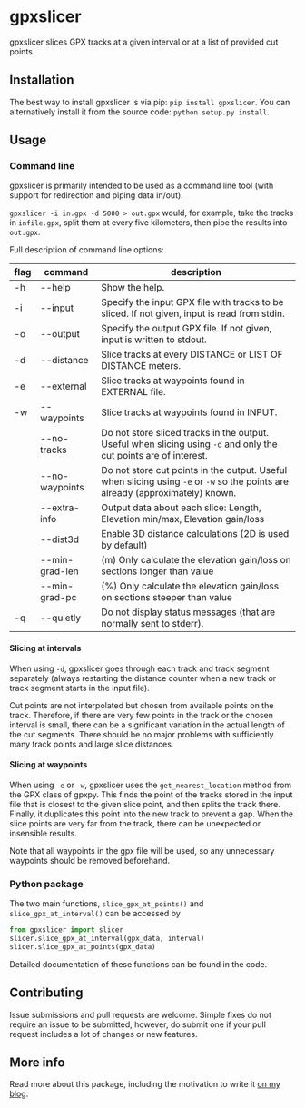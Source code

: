 # gpxslicer

gpxslicer slices GPX tracks at a given interval or at a list of provided cut points.

## Installation

The best way to install gpxslicer is via pip: `pip install gpxslicer`. You can alternatively install it from the source code: `python setup.py install`.

## Usage

### Command line

gpxslicer is primarily intended to be used as a command line tool (with support for redirection and piping data in/out).

`gpxslicer -i in.gpx -d 5000 > out.gpx` would, for example, take the tracks in `infile.gpx`, split them at every five kilometers, then pipe the results into `out.gpx`.

Full description of command line options:

| flag | command | description |
|------|----------------|-----------------------------------------------------------------------------------------------------------------|
| -h | --help | Show the help. |
| -i | --input | Specify the input GPX file with tracks to be sliced.  If not given, input is read from stdin. |
| -o | --output | Specify the output GPX file. If not given,  input is written to stdout. |
| -d | --distance | Slice tracks at every DISTANCE or LIST OF DISTANCE meters. |
| -e | --external | Slice tracks at waypoints found in EXTERNAL file. |
| -w | --waypoints | Slice tracks at waypoints found in INPUT. |
|  | --no-tracks | Do not store sliced tracks in the output. Useful when slicing using `-d` and only the cut points are of interest. |
|  | --no-waypoints | Do not store cut points in the output. Useful when slicing using `-e` or `-w` so the points are already (approximately) known. |
|  | --extra-info | Output data about each slice: Length, Elevation min/max, Elevation gain/loss |
|  | --dist3d | Enable 3D distance calculations (2D is used by default) |
|  | --min-grad-len | (m) Only calculate the elevation gain/loss on sections longer than value |
|  | --min-grad-pc | (%) Only calculate the elevation gain/loss on sections steeper than value |
| -q | --quietly | Do not display status messages (that are normally sent to stderr). |

#### Slicing at intervals

When using `-d`, gpxslicer goes through each track and track segment separately (always restarting the distance counter when a new track or track segment starts in the input file). 

Cut points are not interpolated but chosen from available points on the track. Therefore, if there are very few points in the track or the chosen interval is small, there can be a significant variation in the actual length of the cut segments. There should be no major problems with sufficiently many track points and large slice distances.

#### Slicing at waypoints

When using `-e` or `-w`, gpxslicer uses the `get_nearest_location` method from the GPX class of gpxpy. This finds the point of the tracks stored in the input file that is closest to the given slice point, and then splits the track there. Finally, it duplicates this point into the new track to prevent a gap. When the slice points are very far from the track, there can be unexpected or insensible results.

Note that all waypoints in the gpx file will be used, so any unnecessary waypoints should be removed beforehand.

### Python package

The two main functions, `slice_gpx_at_points()` and `slice_gpx_at_interval()` can be accessed by

```python
from gpxslicer import slicer
slicer.slice_gpx_at_interval(gpx_data, interval)
slicer.slice_gpx_at_points(gpx_data)
```

Detailed documentation of these functions can be found in the code.

## Contributing

Issue submissions and pull requests are welcome. Simple fixes do not require an issue to be submitted, however, do submit one if your pull request includes a lot of changes or new features.

## More info

Read more about this package, including the motivation to write it [on my blog](https://hann.io/articles/2020/introducing-gpxslicer/).

